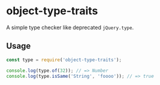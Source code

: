 # object-type-traits

A simple type checker like deprecated `jQuery.type`.

## Usage

```js
const type = require('object-type-traits');

console.log(type.of(32)); // => Number
console.log(type.isSame('String', 'foooo')); // => true
```
